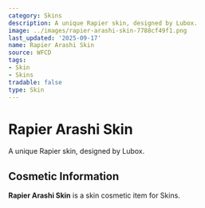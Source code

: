 ```yaml
---
category: Skins
description: A unique Rapier skin, designed by Lubox.
image: ../images/rapier-arashi-skin-7788cf49f1.png
last_updated: '2025-09-17'
name: Rapier Arashi Skin
source: WFCD
tags:
- Skin
- Skins
tradable: false
type: Skin
---
```


# Rapier Arashi Skin

A unique Rapier skin, designed by Lubox.

## Cosmetic Information

**Rapier Arashi Skin** is a skin cosmetic item for Skins.

